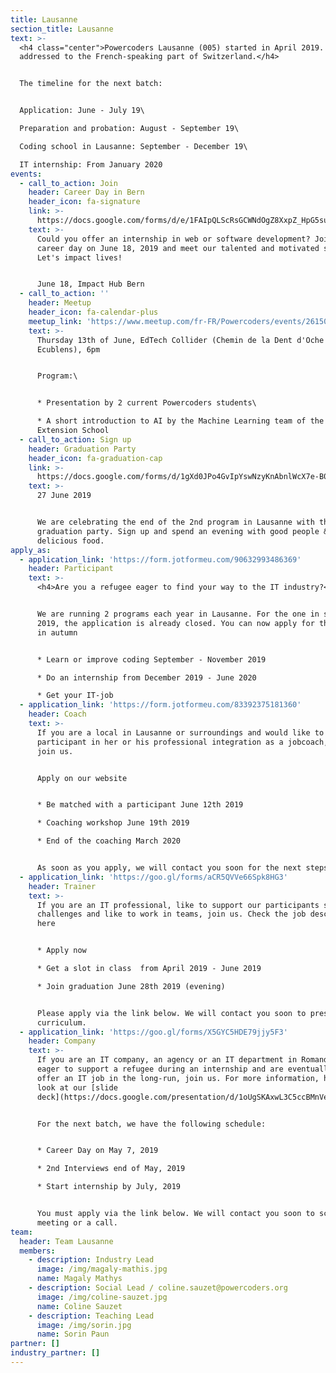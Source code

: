 ```yaml
---
title: Lausanne
section_title: Lausanne
text: >-
  <h4 class="center">Powercoders Lausanne (005) started in April 2019. It is
  addressed to the French-speaking part of Switzerland.</h4>


  The timeline for the next batch:


  Application: June - July 19\

  Preparation and probation: August - September 19\

  Coding school in Lausanne: September - December 19\

  IT internship: From January 2020
events:
  - call_to_action: Join
    header: Career Day in Bern
    header_icon: fa-signature
    link: >-
      https://docs.google.com/forms/d/e/1FAIpQLScRsGCWNdOgZ8XxpZ_HpG5su_nUr1tQu7BTN27ZUHKLjNf7kA/viewform
    text: >-
      Could you offer an internship in web or software development? Join our
      career day on June 18, 2019 and meet our talented and motivated students.
      Let's impact lives!


      June 18, Impact Hub Bern
  - call_to_action: ''
    header: Meetup
    header_icon: fa-calendar-plus
    meetup_link: 'https://www.meetup.com/fr-FR/Powercoders/events/261505609/'
    text: >-
      Thursday 13th of June, EdTech Collider (Chemin de la Dent d'Oche 1b, 1024
      Ecublens), 6pm


      Program:\


      * Presentation by 2 current Powercoders students\

      * A short introduction to AI by the Machine Learning team of the EPFL
      Extension School
  - call_to_action: Sign up
    header: Graduation Party
    header_icon: fa-graduation-cap
    link: >-
      https://docs.google.com/forms/d/1gXd0JPo4GvIpYswNzyKnAbnlWcX7e-B0YBAWC-df890/edit
    text: >-
      27 June 2019


      We are celebrating the end of the 2nd program in Lausanne with the
      graduation party. Sign up and spend an evening with good people &
      delicious food.
apply_as:
  - application_link: 'https://form.jotformeu.com/90632993486369'
    header: Participant
    text: >-
      <h4>Are you a refugee eager to find your way to the IT industry?</h4>


      We are running 2 programs each year in Lausanne. For the one in spring
      2019, the application is already closed. You can now apply for the program
      in autumn 


      * Learn or improve coding September - November 2019

      * Do an internship from December 2019 - June 2020

      * Get your IT-job 
  - application_link: 'https://form.jotformeu.com/83392375181360'
    header: Coach
    text: >-
      If you are a local in Lausanne or surroundings and would like to support a
      participant in her or his professional integration as a jobcoach, please
      join us.


      Apply on our website


      * Be matched with a participant June 12th 2019 

      * Coaching workshop June 19th 2019

      * End of the coaching March 2020


      As soon as you apply, we will contact you soon for the next steps.
  - application_link: 'https://goo.gl/forms/aCR5QVVe66Spk8HG3'
    header: Trainer
    text: >-
      If you are an IT professional, like to support our participants solving IT
      challenges and like to work in teams, join us. Check the job description
      here


      * Apply now

      * Get a slot in class  from April 2019 - June 2019

      * Join graduation June 28th 2019 (evening)


      Please apply via the link below. We will contact you soon to present our
      curriculum.
  - application_link: 'https://goo.gl/forms/X5GYC5HDE79jjy5F3'
    header: Company
    text: >-
      If you are an IT company, an agency or an IT department in Romandie, are
      eager to support a refugee during an internship and are eventually able to
      offer an IT job in the long-run, join us. For more information, have a
      look at our [slide
      deck](https://docs.google.com/presentation/d/1oUgSKAxwL3C5ccBMnVeQaTTHv4-dWdSUQsPsUkBEwBo/edit#slide=id.g3af7b31b61_0_30).


      For the next batch, we have the following schedule:


      * Career Day on May 7, 2019 

      * 2nd Interviews end of May, 2019

      * Start internship by July, 2019


      You must apply via the link below. We will contact you soon to schedule a
      meeting or a call.
team:
  header: Team Lausanne
  members:
    - description: Industry Lead
      image: /img/magaly-mathis.jpg
      name: Magaly Mathys
    - description: Social Lead / coline.sauzet@powercoders.org
      image: /img/coline-sauzet.jpg
      name: Coline Sauzet
    - description: Teaching Lead
      image: /img/sorin.jpg
      name: Sorin Paun
partner: []
industry_partner: []
---
```


